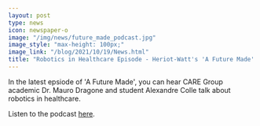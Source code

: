 ```yaml
---
layout: post
type: news
icon: newspaper-o
image: "/img/news/future_made_podcast.jpg"
image_style: "max-height: 100px;"
image_link: "/blog/2021/10/19/News.html"
title: "Robotics in Healthcare Episode - Heriot-Watt's 'A Future Made' Podcast"
---
```


In the latest epsiode of 'A Future Made', you can hear CARE Group academic Dr. Mauro Dragone and student Alexandre Colle talk about robotics in healthcare. 

Listen to the podcast <a href="https://www.spreaker.com/user/14896500/robotics">here</a>.